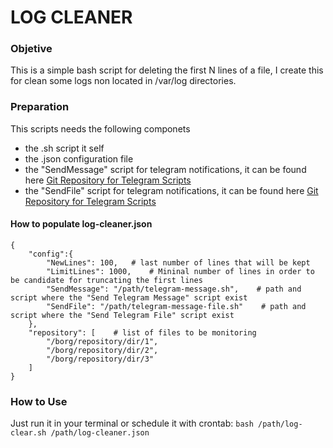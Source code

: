 # LOG CLEANER

### Objetive
This is a simple bash script for deleting the first N lines of a file,
I create this for clean some logs non located in /var/log directories.

### Preparation
This scripts needs the following componets
- the .sh script it self
- the .json configuration file
- the "SendMessage" script for telegram notifications, it can be found here [Git Repository for Telegram Scripts](https://github.com/MrCaringi/notifications)
- the "SendFile" script for telegram notifications, it can be found here [Git Repository for Telegram Scripts](https://github.com/MrCaringi/notifications)

#### How to populate log-cleaner.json
~~~
{
    "config":{
        "NewLines": 100,   # last number of lines that will be kept
        "LimitLines": 1000,    # Mininal number of lines in order to be candidate for truncating the first lines
        "SendMessage": "/path/telegram-message.sh",    # path and script where the "Send Telegram Message" script exist
        "SendFile": "/path/telegram-message-file.sh"    # path and script where the "Send Telegram File" script exist
    },
    "repository": [    # list of files to be monitoring
        "/borg/repository/dir/1",
        "/borg/repository/dir/2",
        "/borg/repository/dir/3"
    ]
}
~~~

### How to Use
Just run it in your terminal or schedule it with crontab:
`bash /path/log-clear.sh /path/log-cleaner.json`